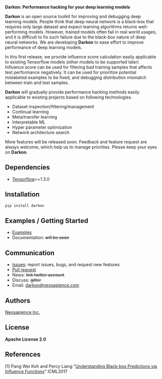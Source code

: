 **Darkon: Performance hacking for your deep learning models**

**Darkon** is an open source toolkit for improving and debugging deep learning models.
People think that deep neural network is a black-box that requires only large dataset and expect learning algorithms returns well-performing models. 
However, trained models often fail in real world usages, and it is difficult to fix such failure due to the black-box nature of deep neural networks.
We are developing **Darkon** to ease effort to improve performance of deep learning models. 

In this first release, we provide influence score calculation easily applicable to existing Tensorflow models (other models to be supported later)
Influence score can be used for filtering bad training samples that affects test performance negatively. 
It can be used for prioritize potential mislabeled examples to be fixed, and debugging distribution mismatch between train and test samples.

**Darkon** will gradually provide performance hacking methods easily applicable to existing projects based on following technologies.
- Dataset inspection/filtering/management
- Continual learning
- Meta/transfer learning
- Interpretable ML
- Hyper parameter optimization
- Network architecture search

More features will be released soon. Feedback and feature request are always welcome, which help us to manage priorities. Please keep your eyes on **Darkon**. 

## Dependencies
- [Tensorflow](https://github.com/tensorflow/tensorflow)>=1.3.0

## Installation
```bash
pip install darkon
```

## Examples / Getting Started 
- [Examples](https://github.com/darkonhub/darkon-examples) 
- Documentation: ~~will be soon~~  

## Communication
- [Issues](https://github.com/darkonhub/darkon/issues): report issues, bugs, and request new features
- [Pull request](https://github.com/darkonhub/darkon/pulls)
- News: ~~link twitter account~~
- Discuss: ~~gitter~~
- Email: [darkon@neosapience.com](mailto:darkon@neosapience.com) 

## Authors
[Neosapience Inc.](http://www.neosapience.com)

## License
**Apache License 2.0**

## References
[1] Pang Wei Koh and Percy Liang "[Understanding Black-box Predictions via Influence Functions](https://arxiv.org/abs/1703.04730)" ICML2017
